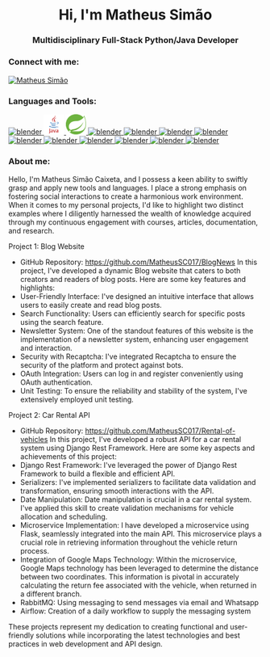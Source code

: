 <h1 align="center">Hi, I'm Matheus Simão</h1>
<h3 align="center">Multidisciplinary Full-Stack Python/Java Developer </h3>

<h3 align="left">Connect with me:</h3>

<p align="left">
  <a href="https://www.linkedin.com/in/matheussimaocaixeta/" target="blank"><img align="center" src="https://github.com/MatheusSC017/MatheusSC017/assets/101995486/6680758b-0ce2-465e-a871-610a57fe9d10" alt="Matheus Simão" height="40" width="40" /></a>
</p>

<h3 align="left">Languages and Tools:</h3>
<p align="left"> 
  <a href="https://www.python.org/" target="_blank" rel="noreferrer"> 
    <img src="https://github.com/MatheusSC017/MatheusSC017/assets/101995486/1b0102fe-2335-4df7-bce9-65bd66002aec" alt="blender" width="40" height="40"/>
  </a>

  <a href="https://www.java.com/en/" target="_blank" rel="noreferrer"> 
    <img src="java.svg" alt="blender" width="40" height="40"/>
  </a>

  <a href="https://spring.io/projects/spring-boot" target="_blank" rel="noreferrer"> 
    <img src="spring.png" alt="blender" width="40" height="40"/>
  </a>
  
  <a href="https://www.djangoproject.com/" target="_blank" rel="noreferrer"> 
    <img src="https://github.com/MatheusSC017/MatheusSC017/assets/101995486/021a83a6-5324-4394-997b-b392d0b966ff" alt="blender" width="40" height="40"/>
  </a>
  
  <a href="https://flask.palletsprojects.com/en/3.0.x/" target="_blank" rel="noreferrer"> 
    <img src="https://github.com/MatheusSC017/MatheusSC017/assets/101995486/9c760f53-1c75-44d8-b9ba-4b2c2e52fc69" alt="blender" width="40" height="40"/>
  </a>
  
  <a href="https://scikit-learn.org/stable/" target="_blank" rel="noreferrer"> 
    <img src="https://github.com/MatheusSC017/MatheusSC017/assets/101995486/512171ba-6eca-4f70-9c06-bdbfacb062f0" alt="blender" width="60" height="40"/>
  </a>
  
  <a href="https://numpy.org/" target="_blank" rel="noreferrer"> 
    <img src="https://github.com/MatheusSC017/MatheusSC017/assets/101995486/ce9ddb5e-61f5-4f78-b7e8-cb2da15509cf" alt="blender" width="40" height="40"/>
  </a>
  
  <a href="https://pandas.pydata.org/" target="_blank" rel="noreferrer"> 
    <img src="https://github.com/MatheusSC017/MatheusSC017/assets/101995486/98dcf63e-4980-42fc-8083-c0ece8d3cd5f" alt="blender" width="50" height="40"/>
  </a>
  
  <a href="https://developer.mozilla.org/pt-BR/docs/Web/JavaScript" target="_blank" rel="noreferrer"> 
    <img src="https://github.com/MatheusSC017/MatheusSC017/assets/101995486/d568f8ec-73eb-4c6e-928a-ad69d51b5495" alt="blender" width="40" height="40"/>
  </a>
  
  <a href="https://developer.mozilla.org/pt-BR/docs/Web/HTML" target="_blank" rel="noreferrer"> 
    <img src="https://github.com/MatheusSC017/MatheusSC017/assets/101995486/fa651323-8cea-48c5-8c32-1b7c11f0d6d6" alt="blender" width="40" height="40"/>
  </a>
  
  <a href="https://developer.mozilla.org/pt-BR/docs/Web/CSS" target="_blank" rel="noreferrer"> 
    <img src="https://github.com/MatheusSC017/MatheusSC017/assets/101995486/e142ec60-8836-4d71-91dd-7feabb08d11c" alt="blender" width="30" height="40"/>
  </a>
  
  <a href="https://www.docker.com/" target="_blank" rel="noreferrer"> 
    <img src="https://github.com/MatheusSC017/MatheusSC017/assets/101995486/1e0540d1-2029-4991-b631-9ced69e4cadc" alt="blender" width="40" height="40"/>
  </a>
  
  <a href="https://www.rabbitmq.com/" target="_blank" rel="noreferrer"> 
    <img src="https://github.com/MatheusSC017/MatheusSC017/assets/101995486/a87c3385-0a0c-4f42-8c60-4ae4863490db" alt="blender" width="40" height="40"/>
  </a>
</p>

<h3 align="left">About me:</h3>

Hello, I'm Matheus Simão Caixeta, and I possess a keen ability to swiftly grasp and
apply new tools and languages. I place a strong emphasis on fostering social
interactions to create a harmonious work environment.
When it comes to my personal projects, I'd like to highlight two distinct examples where
I diligently harnessed the wealth of knowledge acquired through my continuous
engagement with courses, articles, documentation, and research.

Project 1: Blog Website
- GitHub Repository: https://github.com/MatheusSC017/BlogNews
In this project, I've developed a dynamic Blog website that caters to both creators and
readers of blog posts. Here are some key features and highlights:
- User-Friendly Interface: I've designed an intuitive interface that allows users to easily
create and read blog posts.
- Search Functionality: Users can efficiently search for specific posts using the search
feature.
- Newsletter System: One of the standout features of this website is the
implementation of a newsletter system, enhancing user engagement and interaction.
- Security with Recaptcha: I've integrated Recaptcha to ensure the security of the
platform and protect against bots.
- OAuth Integration: Users can log in and register conveniently using OAuth
authentication.
- Unit Testing: To ensure the reliability and stability of the system, I've extensively
employed unit testing.

Project 2: Car Rental API
- GitHub Repository: https://github.com/MatheusSC017/Rental-of-vehicles
In this project, I've developed a robust API for a car rental system using Django Rest
Framework. Here are some key aspects and achievements of this project:
- Django Rest Framework: I've leveraged the power of Django Rest Framework to build
a flexible and efficient API.
- Serializers: I've implemented serializers to facilitate data validation and
transformation, ensuring smooth interactions with the API.
- Date Manipulation: Date manipulation is crucial in a car rental system. I've applied this
skill to create validation mechanisms for vehicle allocation and scheduling.
 -  Microservice Implementation: I have developed a microservice using Flask, seamlessly integrated into the main API. This microservice plays a crucial role in retrieving information throughout the vehicle return process.
-   Integration of Google Maps Technology: Within the microservice, Google Maps technology has been leveraged to determine the distance between two coordinates. This information is pivotal in accurately calculating the return fee associated with the vehicle, when returned in a different branch.
-   RabbitMQ: Using messaging to send messages via email and Whatsapp
-   Airflow: Creation of a daily workflow to supply the messaging system

These projects represent my dedication to creating functional and user-friendly solutions
while incorporating the latest technologies and best practices in web development and
API design.

